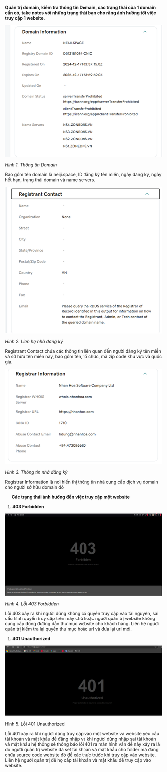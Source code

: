 **Quản trị domain, kiểm tra thông tin Domain, các trạng thái của 1 domain cần có, take notes với những trạng thái bạn cho rằng ảnh hưởng tới việc truy cập 1 website.**

   ![](Aspose.Words.b03668a7-cb84-4dcb-95fd-b6e3be8cfdfa.001.png)

*Hình 1. Thông tin Domain*

Bao gồm tên domain là neiji.space, ID đăng ký tên miền, ngày đăng ký, ngày hết hạn, trạng thái domain và name servers. 

![](Aspose.Words.b03668a7-cb84-4dcb-95fd-b6e3be8cfdfa.002.png)

*Hình 2. Liên hệ nhà đăng ký*

Registrant Contact chứa các thông tin liên quan đến người đăng ký tên miền và sở hữu tên miền này, bao gồm tên, tổ chức, mã zip code khu vực và quốc gia.

![](Aspose.Words.b03668a7-cb84-4dcb-95fd-b6e3be8cfdfa.003.png)

*Hình 3. Thông tin nhà đăng ký*

Registrar Information là nơi hiển thị thông tin nhà cung cấp dịch vụ domain cho người sở hữu domain đó












`	`**Các trạng thái ảnh hưởng đến việc truy cập một website**

1. **403 Forbidden**

![](Aspose.Words.b03668a7-cb84-4dcb-95fd-b6e3be8cfdfa.004.png)

*Hình 4. Lỗi 403 Forbidden*

Lỗi 403 xảy ra khi người dùng không có quyền truy cập vào tài nguyên, sai cấu hình quyền truy cập trên máy chủ hoặc người quản trị website không cung cấp đúng đường dẫn thư mục website cho khách hàng. Liên hệ người quản trị kiểm tra lại quyền thư mục hoặc url và đưa lại url mới.










1. **401 Unauthorized**

![](Aspose.Words.b03668a7-cb84-4dcb-95fd-b6e3be8cfdfa.005.png)

Hình 5. Lỗi 401 Unauthorized

Lỗi 401 xảy ra khi người dùng truy cập vào một website và website yêu cầu tài khoản và mật khẩu để đăng nhập và khi người dùng nhập sai tài khoản và mật khẩu hệ thống sẽ thông báo lỗi 401 ra màn hình vấn đề này xảy ra là do người quản trị website đã set tài khoản và mật khẩu cho folder mà đang chứa source code website đó để xác thực trước khi truy cập vào website. Liên hệ người quản trị để họ cấp tài khoản và mật khẩu để truy cập vào website.



